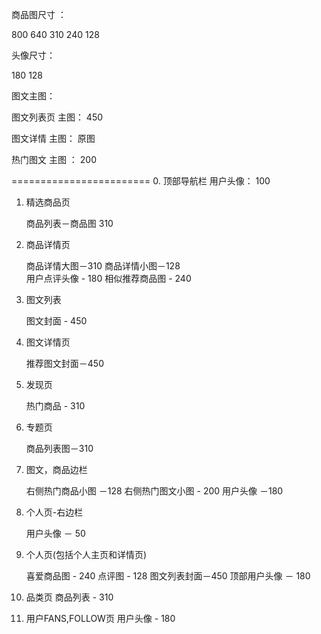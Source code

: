 商品图尺寸 ： 

800 640 310 240 128 

头像尺寸：

180 128

图文主图：

图文列表页 主图： 450

图文详情   主图： 原图

热门图文   主图 ： 200


========================
0. 顶部导航栏
    用户头像： 100
 
1.  精选商品页

    商品列表－商品图 310 
    
2.  商品详情页
    
    
    商品详情大图－310 
    商品详情小图－128  
    用户点评头像 - 180
    相似推荐商品图 - 240
    
3.  图文列表
    
    图文封面 - 450
    
4.  图文详情页
    
    推荐图文封面－450

5.  发现页
    
    热门商品 - 310

6.  专题页
    
    商品列表图－310

7.  图文，商品边栏

    右侧热门商品小图 －128
    右侧热门图文小图 - 200
    用户头像 －180

8.  个人页-右边栏

    用户头像 － 50

9.  个人页(包括个人主页和详情页)

    喜爱商品图 - 240
    点评图 - 128
    图文列表封面－450
    顶部用户头像 － 180
    
10. 品类页
    商品列表 - 310 
    
11. 用户FANS,FOLLOW页
    用户头像 - 180


